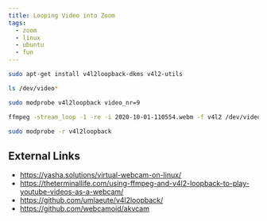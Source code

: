 ```yaml
---
title: Looping Video into Zoom
tags:
  - zoom
  - linux
  - ubuntu
  - fun
---
```


```bash
sudo apt-get install v4l2loopback-dkms v4l2-utils
```
```bash
ls /dev/video*
```
```bash
sudo modprobe v4l2loopback video_nr=9
```
```bash
ffmpeg -stream_loop -1 -re -i 2020-10-01-110554.webm -f v4l2 /dev/video9
```
```bash
sudo modprobe -r v4l2loopback
```

## External Links

* <https://yasha.solutions/virtual-webcam-on-linux/>
* <https://theterminallife.com/using-ffmpeg-and-v4l2-loopback-to-play-youtube-videos-as-a-webcam/>
* <https://github.com/umlaeute/v4l2loopback/>
* <https://github.com/webcamoid/akvcam>
